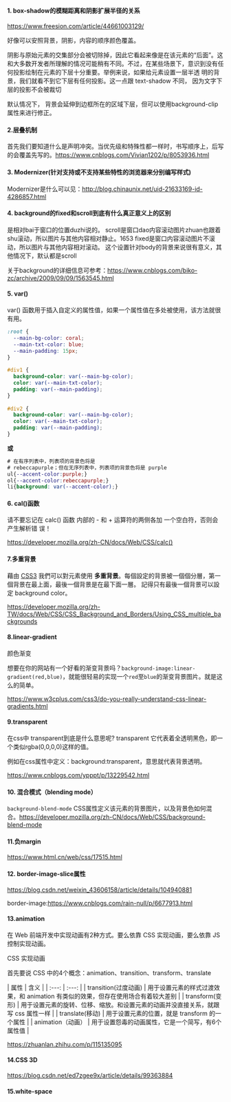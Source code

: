 #### 1. box-shadow的模糊距离和阴影扩展半径的关系

https://www.freesion.com/article/44661003129/

好像可以安照背景，阴影，内容的顺序颜色覆盖。 

阴影与原始元素的交集部分会被切除掉，因此它看起来像是在该元素的“后面”。这和大多数开发者所理解的情况可能稍有不同。不过，在某些场景下，意识到没有任何投影绘制在元素的下层十分重要。举例来说，如果给元素设置一层半透 明的背景，我们就看不到它下层有任何投影。这一点跟 text-shadow 不同， 因为文字下层的投影不会被裁切



默认情况下， 背景会延伸到边框所在的区域下层，但可以使用background-clip 属性来进行修正。

#### 2.层叠机制

首先我们要知道什么是声明冲突。当优先级和特殊性都一样时，书写顺序上，后写的会覆盖先写的。https://www.cnblogs.com/Vivian1202/p/8053936.html

#### 3. Modernizer(针对支持或不支持某些特性的浏览器来分别编写样式)

Modernizer是什么可以见：http://blog.chinaunix.net/uid-21633169-id-4286857.html

#### 4. background的fixed和scroll到底有什么真正意义上的区别

是相对bai于窗口的位置duzhi说的。
scroll是窗口dao内容滚动图片zhuan也跟着shu滚动，所以图片与其他内容相对静止。1653
fixed是窗口内容滚动图片不滚动，所以图片与其他内容相对滚动。
这个设置针对body的背景来说很有意义，其他情况下，默认都是scroll

关于background的详细信息可参考：https://www.cnblogs.com/biko-zc/archive/2009/09/09/1563545.html



#### 5. var()

var() 函数用于插入自定义的属性值，如果一个属性值在多处被使用，该方法就很有用。

```css
:root {
  --main-bg-color: coral;
  --main-txt-color: blue;
  --main-padding: 15px;
}
 
#div1 {
  background-color: var(--main-bg-color);
  color: var(--main-txt-color);
  padding: var(--main-padding);
}
 
#div2 {
  background-color: var(--main-bg-color);
  color: var(--main-txt-color);
  padding: var(--main-padding);
}
```

**或**

```css
# 在有序列表中，列表项的背景色将是
# rebeccapurple；但在无序列表中，列表项的背景色将是 purple
ul{--accent-color:purple;}
ol{--accent-color:rebeccapurple;}
li{background: var(--accent-color);}
```

#### 6. cal()函数

请不要忘记在 calc() 函数 内部的 - 和 + 运算符的两侧各加 一个空白符，否则会产生解析错 误！

https://developer.mozilla.org/zh-CN/docs/Web/CSS/calc()



#### 7.多重背景

藉由 [CSS3](https://developer.mozilla.org/en/CSS/CSS3) 我們可以對元素使用 **多重背景**。每個設定的背景被一個個分層，第一個背景在最上面，最後一個背景是在最下面一層。 記得只有最後一個背景可以設定 background color。

https://developer.mozilla.org/zh-TW/docs/Web/CSS/CSS_Background_and_Borders/Using_CSS_multiple_backgrounds



#### 8.linear-gradient

颜色渐变

想要在你的网站有一个好看的渐变背景吗？`background-image:linear-gradient(red,blue)`，就能很轻易的实现一个`red`至`blue`的渐变背景图片。就是这么的简单。

https://www.w3cplus.com/css3/do-you-really-understand-css-linear-gradients.html



#### 9.transparent

在css中 transparent到底是什么意思呢? transparent 它代表着全透明黑色，即一个类似rgba(0,0,0,0)这样的值。

例如在css属性中定义：background:transparent，意思就代表背景透明。

https://www.cnblogs.com/ypppt/p/13229542.html



#### 10. 混合模式（blending mode）

`background-blend-mode` CSS属性定义该元素的背景图片，以及背景色如何混合。https://developer.mozilla.org/zh-CN/docs/Web/CSS/background-blend-mode



#### 11.负margin

https://www.html.cn/web/css/17515.html



#### 12. border-image-slice属性

https://blog.csdn.net/weixin_43606158/article/details/104940881

border-image:https://www.cnblogs.com/rain-null/p/6677913.html

#### 13.animation

在 Web 前端开发中实现动画有2种方式。要么依靠 CSS 实现动画，要么依靠 JS 控制实现动画。

CSS 实现动画

首先要说 CSS 中的4个概念：animation、transition、transform、translate

| 属性 | 含义 | | :---: | :---: | | transition(过度动画) | 用于设置元素的样式过渡效果，和 animation 有类似的效果，但存在使用场合有着较大差别 | | transform(变形) | 用于设置元素的旋转、位移、缩放。和设置元素的动画并没直接关系，就跟写 css 属性一样 | | translate(移动) | 用于设置元素的位置，就是 transform 的一个属性 | | animation（动画） | 用于设置怨毒的动画属性，它是一个简写，有6个属性值 |

https://zhuanlan.zhihu.com/p/115135095



#### 14.CSS 3D

https://blog.csdn.net/ed7zgee9x/article/details/99363884





#### 15.white-space



